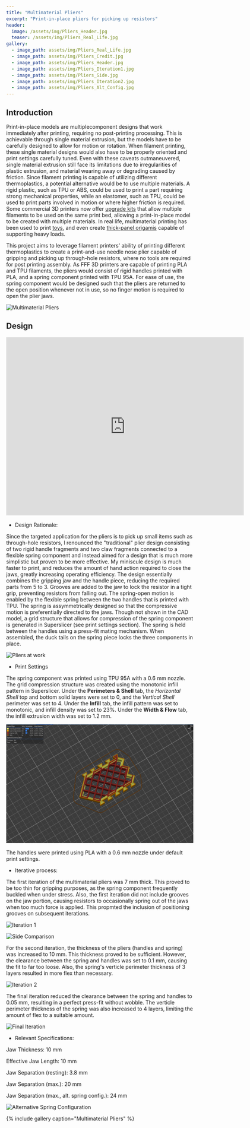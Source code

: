 ```yaml
---
title: "Multimaterial Pliers"
excerpt: "Print-in-place pliers for picking up resistors"
header:
  image: /assets/img/Pliers_Header.jpg
  teaser: /assets/img/Pliers_Real_Life.jpg
gallery:
  - image_path: assets/img/Pliers_Real_Life.jpg
  - image_path: assets/img/Pliers_Credit.jpg
  - image_path: assets/img/Pliers_Header.jpg
  - image_path: assets/img/Pliers_Iteration1.jpg
  - image_path: assets/img/Pliers_Side.jpg
  - image_path: assets/img/Pliers_Iteration2.jpg
  - image_path: assets/img/Pliers_Alt_Config.jpg
---
```


## **Introduction**

Print-in-place models are multiplecomponent designs that work immediately after printing, requiring no post-printing processing. This is achievable through single material extrusion, but the models have to be carefully designed to allow for motion or rotation. When filament printing, these single material designs would also have to be properly oriented and print settings carefully tuned. Even with these caveats outmaneuvered, single material extrusion still face its limitations due to irregularities of plastic extrusion, and material wearing away or degrading caused by friction. Since filament printing is capable of utilizing different thermoplastics, a potential alternative would be to use multiple materials. A rigid plastic, such as TPU or ABS, could be used to print a part requiring strong mechanical properties, while an elastomer, such as TPU, could be used to print parts involved in motion or where higher friction is required. Some commercial 3D printers now offer [upgrade kits](https://www.prusa3d.com/product/original-prusa-mmu3-upgrade-kit-for-mk3s-6/) that allow multiple filaments to be used on the same print bed, allowing a print-in-place model to be created with multiple materials. In real life, multimaterial printing has been used to print [toys](https://www.youtube.com/watch?v=_vFLbze1DHM), and even create [thick-panel origamis](https://www.nature.com/articles/s41467-023-37343-w) capable of supporting heavy loads.

This project aims to leverage filament printers' ability of printing different thermoplastics to create a print-and-use needle nose plier capable of gripping and picking up through-hole resistors, where no tools are required for post printing assembly. As FFF 3D printers are capable of printing PLA and TPU filaments, the pliers would consist of rigid handles printed with PLA, and a spring component printed with TPU 95A. For ease of use, the spring component would be designed such that the pliers are returned to the open position whenever not in use, so no finger motion is required to open the plier jaws.

![Multimaterial Pliers](/assets/img/Pliers_Credit.jpg)

## **Design**

<iframe src="https://vanderbilt643.autodesk360.com/shares/public/SH286ddQT78850c0d8a4be490e3ce2235985?mode=embed" width="640" height="480" allowfullscreen="true" webkitallowfullscreen="true" mozallowfullscreen="true"  frameborder="0"></iframe>

- Design Rationale:

Since the targeted application for the pliers is to pick up small items such as through-hole resistors, I renounced the "traditional" plier design consisting of two rigid handle fragments and two claw fragments connected to a flexible spring component and instead aimed for a design that is much more simplistic but proven to be more effective. My miniscule design is much faster to print, and reduces the amount of hand action required to close the jaws, greatly increasing operating efficiency. The design essentially combines the gripping jaw and the handle piece, reducing the required parts from 5 to 3. Grooves are added to the jaw to lock the resistor in a tight grip, preventing resistors from falling out. The spring-open motion is enabled by the flexible spring between the two handles that is printed with TPU. The spring is assymmetrically designed so that the compressive motion is preferentially directed to the jaws. Though not shown in the CAD model, a grid structure that allows for compression of the spring component is generated in Superslicer (see print settings section). The spring is held between the handles using a press-fit mating mechanism. When assembled, the duck tails on the spring piece locks the three components in place.

![Pliers at work](/assets/img/Pliers_Working.gif)

- Print Settings

The spring component was printed using TPU 95A with a 0.6 mm nozzle. The grid compression structure was created using the monotonic infill pattern in Superslicer. Under the **Perimeters & Shell** tab, the *Horizontal Shell* top and bottom solid layers were set to 0, and the *Vertical Shell* perimeter was set to 4. Under the **Infill** tab, the infill pattern was set to monotonic, and infill density was set to 23%. Under the **Width & Flow** tab, the infill extrusion width was set to 1.2 mm.

![Pliers at work](/assets/img/Pliers_Spring_Sliced.png)

The handles were printed using PLA with a 0.6 mm nozzle under default print settings.

- Iterative process:

The first iteration of the multimaterial pliers was 7 mm thick. This proved to be too thin for gripping purposes, as the spring component frequently buckled when under stress. Also, the first iteration did not include grooves on the jaw portion, causing resistors to occasionally spring out of the jaws when too much force is applied. This propmted the inclusion of positioning grooves on subsequent iterations.

![Iteration 1](/assets/img/Pliers_Iteration1.jpg)

![Side Comparison](/assets/img/Pliers_Side.jpg)

For the second iteration, the thickness of the pliers (handles and spring) was increased to 10 mm. This thickness proved to be sufficient. However, the clearance between the spring and handles was set to 0.1 mm, causing the fit to far too loose. Also, the spring's verticle perimeter thickness of 3 layers resulted in more flex than necessary.

![Iteration 2](/assets/img/Pliers_Iteration2.jpg)

The final iteration reduced the clearance between the spring and handles to 0.05 mm, resulting in a perfect press-fit without wobble. The verticle perimeter thickness of the spring was also increased to 4 layers, limiting the amount of flex to a suitable amount.

![Final Iteration](/assets/img/Pliers_Real_Life.jpg)

- Relevant Specifications:

Jaw Thickness: 10 mm

Effective Jaw Length: 10 mm

Jaw Separation (resting): 3.8 mm

Jaw Separation (max.): 20 mm

Jaw Separation (max., alt. spring config.): 24 mm

![Alternative Spring Configuration](/assets/img/Pliers_Alt_Config.jpg)

{% include gallery caption="Multimaterial Pliers" %}
